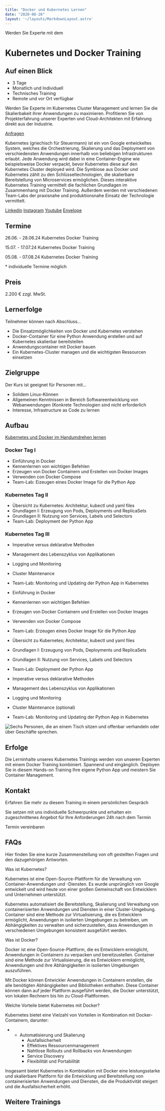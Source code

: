 ```yaml
---
title: "Docker und Kubernetes Lernen"
date: "2020-08-26"
layout: '~/layouts/MarkdownLayout.astro'
---
```


Werden Sie Experte mit dem

# Kubernetes und Docker Training

## Auf einen Blick

* 3 Tage
* Monatlich und Individuell
* Technisches Training
* Remote und vor Ort verfügbar

Werden Sie Experte im Kubernetes Cluster Management und lernen Sie die Skalierbakeit ihrer Anwendungen zu maximieren. Profitieren Sie von Projekterfahrung unserer Experten und Cloud-Architekten mit Erfahrung direkt aus der Industrie.

[Anfragen](#sec1)

Kubernetes (griechisch für Steuermann) ist ein von Google entwickeltes System, welches die Orchestrierung, Skalierung und das Deployment von verschiedensten Anwendungen innerhalb von beliebigen Infrastrukturen erlaubt. Jede Anwendung wird dabei in eine Container-Engine wie beispielsweise Docker verpackt, bevor Kubernetes diese auf den Kubernetes Cluster deployed wird. Die Symbiose aus Docker und Kubernetes zählt zu den Schlüsseltechnologien, die skalierbare Bereitstellung von Microservices ermöglichen. Dieses interaktive Kubernetes Training vermittelt die fachlichen Grundlagen im Zusammenhang mit Docker Training. Außerdem werden mit verschiedenen Team-Labs der praxisnahe und produktionsnahe Einsatz der Technologie vermittelt.

[](#linksection)[Linkedin](https://www.linkedin.com/company/11759873) [Instagram](https://www.instagram.com/thinkport/) [Youtube](https://www.youtube.com/channel/UCnke3WYRT6bxuMK2t4jw2qQ) [Envelope](mailto:tdrechsel@thinkport.digital)

## Termine

26.06. - 28.06.24 Kubernetes Docker Training

15.07. - 17.07.24 Kubernetes Docker Training

05.08. - 07.08.24 Kubernetes Docker Training

\* individuelle Termine möglich

## Preis

2.200 € zzgl. MwSt.  

## Lernerfolge

Teilnehmer können nach Abschluss...

* Die Einsatzmöglichkeiten von Docker und Kubernetes verstehen
* Docker-Container für eine Python Anwendung erstellen und auf Kubernetes skalierbar bereitstellen
* Anwendungscontainer mit Docker bauen
* Ein Kubernetes-Cluster managen und die wichtigsten Ressourcen einsetzen

## Zielgruppe

Der Kurs ist geeignet für Personen mit...

* Solidem Linux-Können
* Allgemeinen Kenntnissen in Bereich Softwareentwicklung von Webanwendungen (Konkrete Technologien sind nicht erforderlich
* Interesse, Infrastructure as Code zu lernen

## Aufbau

[Kubernetes und Docker im Handumdrehen lernen](https://www.hashicorp.com/)

### Docker Tag I

* Einführung in Docker
* Kennenlernen von wichtigen Befehlen
* Erzeugen von Docker Containern und Erstellen von Docker Images
* Verwenden con Docker Compose
* Team-Lab: Eizeugen eines Docker Image für die Python App

### Kubernetes Tag II

* Übersicht zu Kubernetes: Architektur, kubectl und yaml files
* Grundlagen I: Erzeugung von Pods, Deployments und ReplicaSets
* Grundlagen II: Nutzung von Services, Labels und Selectors
* Team-Lab: Deployment der Python App

### Kubernetes Tag III

* Imperative versus deklarative Methoden
* Management des Lebenszyklus von Applikationen
* Logging und Monitoring
* Cluster Maintenance
* Team-Lab: Monitoring und Updating der Python App in Kubernetes

* Einführung in Docker
* Kennenlernen von wichtigen Befehlen
* Erzeugen von Docker Containern und Erstellen von Docker Images
* Verwenden von Docker Compose
* Team-Lab: Erzeugen eines Docker Image für die Python App

* Übersicht zu Kubernetes; Architektur, kubectl und yaml files
* Grundlagen I: Erzeugung von Pods, Deployments und ReplicaSets
* Grundlagen II: Nutzung von Services, Labels und Selectors
* Team-Lab: Deployment der Python App

* Imperative versus deklarative Methoden
* Management des Lebenszyklus von Applikationen
* Logging und Monitoring
* Cluster Maintenance (optional)
* Team-Lab: Monitoring und Updating der Python App in Kubernetes

![Sechs Personen, die an einem Tisch sitzen und offenbar verhandeln oder über Geschäfte sprechen.](images/DSC01530-1024x683.jpg)

## Erfolge

Die Lerninhalte unseres Kubernetes Trainings werden von unseren Experten mit einem Docker Training kombiniert. Spannend und eingänglich. Deployen Sie in diesem Hands-on Training Ihre eigene Python App und meistern Sie Container Management.

## Kontakt

Erfahren Sie mehr zu diesem Training in einem persönlichen Gespräch

Sie setzen mit uns individuelle Schwerpunkte und erhalten ein zugeschnittenes Angebot für Ihre Anforderungen 24h nach dem Termin

 Termin vereinbaren

## FAQs

Hier finden Sie eine kurze Zusammenstellung von oft gestellten Fragen und den dazugehörigen Antworten.

Was ist Kubernetes?

Kubernetes ist eine Open-Source-Plattform für die Verwaltung von Container-Anwendungen und -Diensten. Es wurde ursprünglich von Google entwickelt und wird heute von einer großen Gemeinschaft von Entwicklern und Unternehmen unterstützt.

Kubernetes automatisiert die Bereitstellung, Skalierung und Verwaltung von containerisierten Anwendungen und Diensten in einer Cluster-Umgebung. Container sind eine Methode zur Virtualisierung, die es Entwicklern ermöglicht, Anwendungen in isolierten Umgebungen zu betreiben, um Abhängigkeiten zu verwalten und sicherzustellen, dass Anwendungen in verschiedenen Umgebungen konsistent ausgeführt werden.

Was ist Docker?

Docker ist eine Open-Source-Plattform, die es Entwicklern ermöglicht, Anwendungen in Containern zu verpacken und bereitzustellen. Container sind eine Methode zur Virtualisierung, die es Entwicklern ermöglicht, Anwendungen und ihre Abhängigkeiten in isolierten Umgebungen auszuführen.

Mit Docker können Entwickler Anwendungen in Containern erstellen, die alle benötigten Abhängigkeiten und Bibliotheken enthalten. Diese Container können dann auf jeder Plattform ausgeführt werden, die Docker unterstützt, von lokalen Rechnern bis hin zu Cloud-Plattformen.

Welche Vorteile bietet Kubernetes mit Docker?

Kubernetes bietet eine Vielzahl von Vorteilen in Kombination mit Docker-Containern, darunter:

* - Automatisierung und Skalierung
    - Ausfallsicherheit
    - Effektives Ressourcenmanagement
    - Nahtlose Rollouts und Rollbacks von Anwendungen 
    - Service Discovery
    - Flexibilität und Portabilität

Insgesamt bietet Kubernetes in Kombination mit Docker eine leistungsstarke und skalierbare Plattform für die Entwicklung und Bereitstellung von containerisierten Anwendungen und Diensten, die die Produktivität steigert und die Ausfallsicherheit erhöht.

## Weitere Trainings
